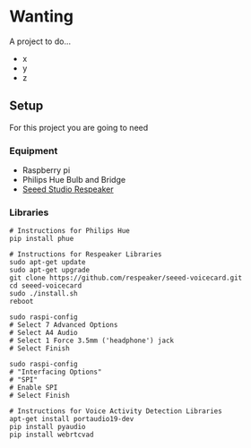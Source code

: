 # Wanting

A project to do...

- x
- y
- z

## Setup

 For this project you are going to need

### Equipment

* Raspberry pi
* Philips Hue Bulb and Bridge
* [Seeed Studio Respeaker](https://www.amazon.com/seeed-Studio-ReSpeaker-4-Mic-Raspberry/dp/B076SSR1W1)

### Libraries

```Shell
# Instructions for Philips Hue
pip install phue

# Instructions for Respeaker Libraries
sudo apt-get update
sudo apt-get upgrade
git clone https://github.com/respeaker/seeed-voicecard.git
cd seeed-voicecard
sudo ./install.sh
reboot

sudo raspi-config
# Select 7 Advanced Options
# Select A4 Audio
# Select 1 Force 3.5mm ('headphone') jack
# Select Finish

sudo raspi-config
# "Interfacing Options"
# "SPI"
# Enable SPI
# Select Finish

# Instructions for Voice Activity Detection Libraries
apt-get install portaudio19-dev
pip install pyaudio
pip install webrtcvad
```
